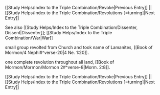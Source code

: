 [[Study Helps/Index to the Triple Combination/Revoke|Previous Entry]]  ||  [[Study Helps/Index to the Triple Combination/Revolutions [=turning]|Next Entry]]

 See also [[Study Helps/Index to the Triple Combination/Dissenter, Dissent|Dissenter]]; [[Study Helps/Index to the Triple Combination/War|War]]

 small group revolted from Church and took name of Lamanites, [[Book of Mormon/4 Nephi#^verse-20|4 Ne. 1:20]].

 one complete revolution throughout all land, [[Book of Mormon/Mormon/Mormon 2#^verse-8|Morm. 2:8]].

[[Study Helps/Index to the Triple Combination/Revoke|Previous Entry]]  ||  [[Study Helps/Index to the Triple Combination/Revolutions [=turning]|Next Entry]]